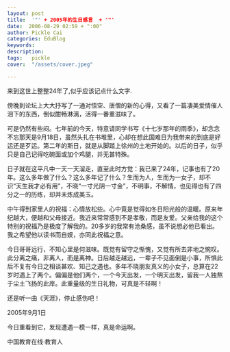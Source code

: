 ```yaml
---
layout: post  
title:  '"' + 2005年的生日感言  + '"'
date:  2006-08-29 02:59 + ":00" 
author: Pickle Cai  
categories: EduBlog  
keywords: 
description:   
tags:	pickle   
cover:  "/assets/cover.jpeg"  

---  
```

    
来到这世上整整24年了,似乎应该记点什么文字.



傍晚到论坛上大大抒写了一通对悟空、唐僧的新的心得，又看了一篇凄美爱情催人泪下的东西，倒似酣畅淋漓，活得一番重滋味了。



可是仍然有些闷。七年前的今天，特意请同学书写《十七岁那年的雨季》，却念念不忘那天是9月18日，虽然头扎在书堆里，心却在想此国难日为我带来的到底是好运还是歹运。第二年的斯日，就是从脚踏上徐州的土地开始的。以后的日子，似乎只是自己记得吃碗面或加个鸡腿，并无甚特殊。



日子就在这平凡中一天一天溜走，直至此时方觉：我已来了24年，记事也有了20年。这么多年做了什么？这么多年记了什么？生而为人，生而为一女子，却不识“天生我才必有用”，不晓“一寸光阴一寸金”，不明事，不解情，也见得也有了四分之一的历练，却并未炼成美玉。



中午得到家里人的祝福：心情放松些。心中竟是觉得如冬日阳光般的温暖。原来年纪越大，便越和父母接近。我近来常常感到不是孝敬，而是友爱。父亲给我的这个特别的祝福乃是极度了解我的。20多岁的我常有沧桑感，虽不说想必他已看出。我之希望他以读书而自娱，亦同此祝福之意。



今日哥哥远行，不知心里是何滋味。既觉有留守之惭愧，又觉有所去非地之惋叹。此分离之痛，非离人，而是离神。日后越走越远，一辈子不见面倒是小事，所惧此后不复有今日之相谈甚欢、知己之遇也。多年不晓朋友真义的小女子，总算在22岁时遇上了两个。偏偏是他们两个，一个今天出发，一个明天出发，留我一人独熬于尘土飞扬的此岸。此重量级的生日礼物，可真是不轻啊！



还是听一曲《天涯》，停止感伤吧！



2005年9月1日



今日重看到它，发现遭遇一模一样，真是命运啊。



		    
 中国教育在线·教育人

